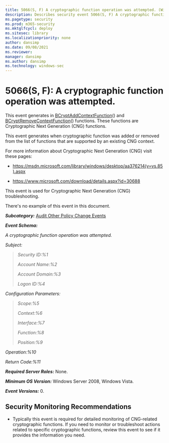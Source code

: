 ```yaml
---
title: 5066(S, F) A cryptographic function operation was attempted. (Windows 10)
description: Describes security event 5066(S, F) A cryptographic function operation was attempted.
ms.pagetype: security
ms.prod: m365-security
ms.mktglfcycl: deploy
ms.sitesec: library
ms.localizationpriority: none
author: dansimp
ms.date: 09/08/2021
ms.reviewer: 
manager: dansimp
ms.author: dansimp
ms.technology: windows-sec
---
```


# 5066(S, F): A cryptographic function operation was attempted.


This event generates in [BCryptAddContextFunction](/windows/win32/api/bcrypt/nf-bcrypt-bcryptaddcontextfunction)() and [BCryptRemoveContextFunction](/windows/win32/api/bcrypt/nf-bcrypt-bcryptremovecontextfunction)() functions. These functions are Cryptographic Next Generation (CNG) functions.

This event generates when cryptographic function was added or removed from the list of functions that are supported by an existing CNG context.

For more information about Cryptographic Next Generation (CNG) visit these pages:

-   <https://msdn.microsoft.com/library/windows/desktop/aa376214(v=vs.85).aspx>

-   <https://www.microsoft.com/download/details.aspx?id=30688>

This event is used for Cryptographic Next Generation (CNG) troubleshooting.

There's no example of this event in this document.

***Subcategory:***&nbsp;[Audit Other Policy Change Events](audit-other-policy-change-events.md)

***Event Schema:***

*A cryptographic function operation was attempted.*

*Subject:*

> *Security ID:%1*
>
> *Account Name:%2*
>
> *Account Domain:%3*
>
> *Logon ID:%4*

*Configuration Parameters:*

> *Scope:%5*
>
> *Context:%6*
>
> *Interface:%7*
>
> *Function:%8*
>
> *Position:%9*

*Operation:%10*

*Return Code:%11*

***Required Server Roles:*** None.

***Minimum OS Version:*** Windows Server 2008, Windows Vista.

***Event Versions:*** 0.

## Security Monitoring Recommendations

-   Typically this event is required for detailed monitoring of CNG-related cryptographic functions. If you need to monitor or troubleshoot actions related to specific cryptographic functions, review this event to see if it provides the information you need.